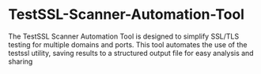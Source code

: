 # TestSSL-Scanner-Automation-Tool
The TestSSL Scanner Automation Tool is designed to simplify SSL/TLS testing for multiple domains and ports. This tool automates the use of the testssl utility, saving results to a structured output file for easy analysis and sharing
